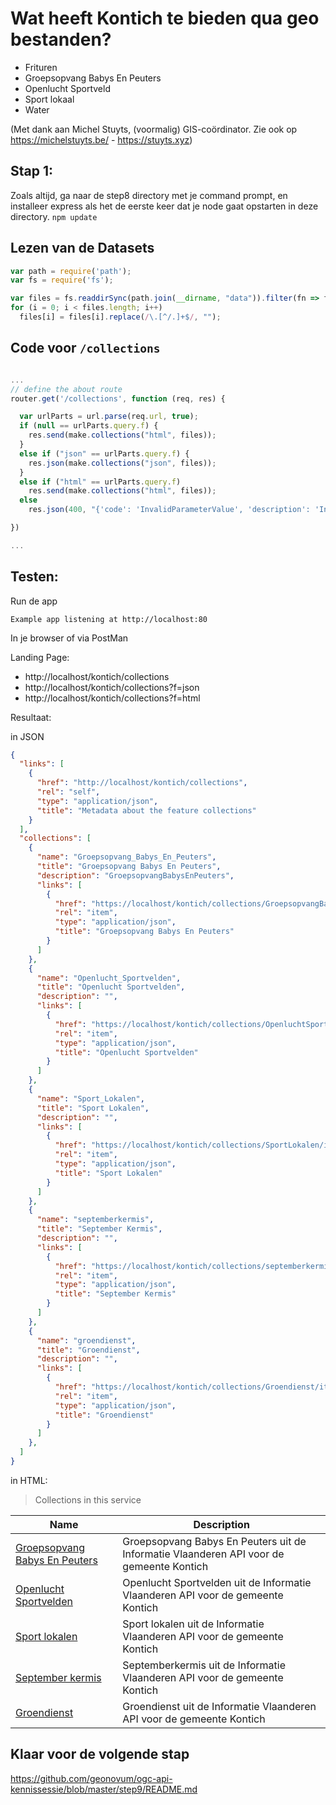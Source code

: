 # Wat heeft Kontich te bieden qua geo bestanden?

- Frituren
- Groepsopvang Babys En Peuters 
- Openlucht Sportveld 
- Sport lokaal 
- Water

(Met dank aan Michel Stuyts, (voormalig) GIS-coördinator. Zie ook op https://michelstuyts.be/ - https://stuyts.xyz)

## Stap 1:
Zoals altijd, ga naar de step8 directory met je command prompt, en installeer express als het de eerste keer dat je node gaat opstarten in deze directory. `npm update`

## Lezen van de Datasets

```javascript
var path = require('path');
var fs = require('fs');

var files = fs.readdirSync(path.join(__dirname, "data")).filter(fn => fn.endsWith('.geojson'));
for (i = 0; i < files.length; i++)
  files[i] = files[i].replace(/\.[^/.]+$/, "");
```

## Code voor `/collections`

```javascript

...
// define the about route
router.get('/collections', function (req, res) {

  var urlParts = url.parse(req.url, true);
  if (null == urlParts.query.f) {
    res.send(make.collections("html", files));
  }
  else if ("json" == urlParts.query.f) {
    res.json(make.collections("json", files));
  }
  else if ("html" == urlParts.query.f)
    res.send(make.collections("html", files));
  else
    res.json(400, "{'code': 'InvalidParameterValue', 'description': 'Invalid format'}")

})

...

```

## Testen:
Run de app

`Example app listening at http://localhost:80`

In je browser of via PostMan

Landing Page:
- http://localhost/kontich/collections
- http://localhost/kontich/collections?f=json
- http://localhost/kontich/collections?f=html

Resultaat:

in JSON
```json
{
  "links": [
    {
      "href": "http://localhost/kontich/collections",
      "rel": "self",
      "type": "application/json",
      "title": "Metadata about the feature collections"
    }
  ],
  "collections": [
    {
      "name": "Groepsopvang_Babys_En_Peuters",
      "title": "Groepsopvang Babys En Peuters",
      "description": "GroepsopvangBabysEnPeuters",
      "links": [
        {
          "href": "https://localhost/kontich/collections/GroepsopvangBabysEnPeuters/items",
          "rel": "item",
          "type": "application/json",
          "title": "Groepsopvang Babys En Peuters"
        }
      ]
    },
    {
      "name": "Openlucht_Sportvelden",
      "title": "Openlucht Sportvelden",
      "description": "",
      "links": [
        {
          "href": "https://localhost/kontich/collections/OpenluchtSportvelden/items",
          "rel": "item",
          "type": "application/json",
          "title": "Openlucht Sportvelden"
        }
      ]
    },
    {
      "name": "Sport_Lokalen",
      "title": "Sport Lokalen",
      "description": "",
      "links": [
        {
          "href": "https://localhost/kontich/collections/SportLokalen/items",
          "rel": "item",
          "type": "application/json",
          "title": "Sport Lokalen"
        }
      ]
    },
    {
      "name": "septemberkermis",
      "title": "September Kermis",
      "description": "",
      "links": [
        {
          "href": "https://localhost/kontich/collections/septemberkermis/items",
          "rel": "item",
          "type": "application/json",
          "title": "September Kermis"
        }
      ]
    },
    {
      "name": "groendienst",
      "title": "Groendienst",
      "description": "",
      "links": [
        {
          "href": "https://localhost/kontich/collections/Groendienst/items",
          "rel": "item",
          "type": "application/json",
          "title": "Groendienst"
        }
      ]
    },
  ]
}
```

in HTML:

> Collections in this service

Name | Description
------ | -------------
[Groepsopvang Babys En Peuters](http://localhost/kontich/collections/GroepsopvangBabysEnPeuters/items)|Groepsopvang Babys En Peuters uit de Informatie Vlaanderen API voor de gemeente Kontich
[Openlucht Sportvelden](http://localhost/kontich/collections/OpenluchtSportvelden/items)|Openlucht Sportvelden uit de Informatie Vlaanderen API voor de gemeente Kontich
[Sport lokalen](http://localhost/kontich/collections/SportLokalen/items)|Sport lokalen uit de Informatie Vlaanderen API voor de gemeente Kontich
[September kermis](http://localhost/kontich/collections/septemberkermis/items)|Septemberkermis uit de Informatie Vlaanderen API voor de gemeente Kontich
[Groendienst](http://localhost/kontich/collections/Groendienst/items)|Groendienst uit de Informatie Vlaanderen API voor de gemeente Kontich

## Klaar voor de volgende stap
https://github.com/geonovum/ogc-api-kennissessie/blob/master/step9/README.md

